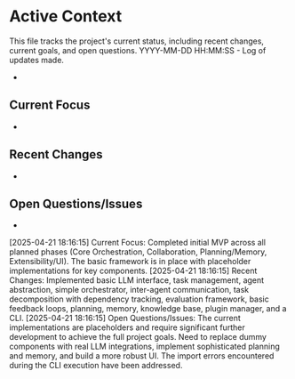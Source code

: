 # Active Context

This file tracks the project's current status, including recent changes, current goals, and open questions.
YYYY-MM-DD HH:MM:SS - Log of updates made.

*

## Current Focus

*

## Recent Changes

*

## Open Questions/Issues

*
[2025-04-21 18:16:15] Current Focus: Completed initial MVP across all planned phases (Core Orchestration, Collaboration, Planning/Memory, Extensibility/UI). The basic framework is in place with placeholder implementations for key components.
[2025-04-21 18:16:15] Recent Changes: Implemented basic LLM interface, task management, agent abstraction, simple orchestrator, inter-agent communication, task decomposition with dependency tracking, evaluation framework, basic feedback loops, planning, memory, knowledge base, plugin manager, and a CLI.
[2025-04-21 18:16:15] Open Questions/Issues: The current implementations are placeholders and require significant further development to achieve the full project goals. Need to replace dummy components with real LLM integrations, implement sophisticated planning and memory, and build a more robust UI. The import errors encountered during the CLI execution have been addressed.